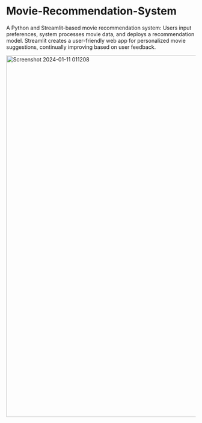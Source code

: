# Movie-Recommendation-System


A Python and Streamlit-based movie recommendation system: Users input preferences, system processes movie data, and deploys a recommendation model. Streamlit creates a user-friendly web app for personalized movie suggestions, continually improving based on user feedback.

<img width="960" alt="Screenshot 2024-01-11 011208" src="https://github.com/Harshil105/Movie-Recommendation-System/assets/140583584/d8a7316f-bd0b-4dc1-9abb-2d8cba1e7dcc">
